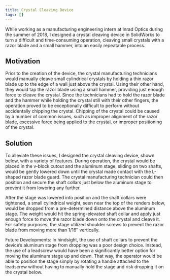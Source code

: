 ```yaml
---
title: Crystal Cleaving Device
tags: []
---
```


While working as a manufacturing engineering intern at Inrad Optics during the summer of 2018, I designed a crystal
cleaving device in SolidWorks to turn a difficult and time-consuming operation, cleaving small crystals with a razor
blade and a small hammer, into an easily repeatable process.

## Motivation
Prior to the creation of the device, the crystal manufacturing technicians would manually cleave small
cylindrical crystals by holding a thin razor blade up to the edge of a wall just above the crystal. Using their other
hand, they would tap the razor blade using a small hammer, providing just enough force to cleave the crystal. Since the
technicians had to hold the razor blade and the hammer while holding the crystal still with their other fingers, the
operation proved to be exceptionally difficult to perform without accidentally chipping the crystal. Chipping of the
crystal could be caused by a number of common issues, such as improper alignment of the razor blade, excessive force
being applied to the crystal, or improper positioning of the crystal.

## Solution
To alleviate these issues, I designed the crystal cleaving device, shown below, with a variety of features.
During operation, the crystal would be placed in the v-block cutout and the aluminum stage, sliding on two shafts, would
be gently lowered down until the crystal made contact with the L-shaped razor blade guard. The crystal manufacturing
technician could then position and secure the shaft collars just below the aluminum stage to prevent it from lowering
any further.

After the stage was lowered into position and the shaft collars were tightened, a small cylindrical weight, seen near
the top of the renders below, would be dropped from a pre-determined distance above the aluminum stage. The weight would
hit the spring-elevated shaft collar and apply just enough force to move the razor blade down onto the crystal and
cleave it. For safety purposes, the stage utilized shoulder screws to prevent the razor blade from moving more than
1/16″ vertically.

Future Developments: In hindsight, the use of shaft collars to prevent the device’s aluminum stage from dropping was a
poor design choice. Instead, the use of a leadscrew would have been a significantly better option for moving the
aluminum stage up and down. That way, the operator would be able to position the stage simply by rotating a handle
attached to the leadscrew without having to manually hold the stage and risk dropping it on the crystal below.
